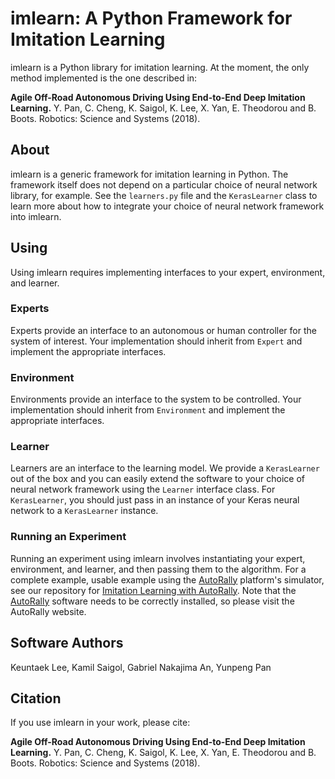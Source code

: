 # imlearn: A Python Framework for Imitation Learning

imlearn is a Python library for imitation learning.  At the moment, the only method implemented is the one described in:

**Agile Off-Road Autonomous Driving Using End-to-End Deep Imitation Learning.** Y. Pan, C. Cheng, K. Saigol, K. Lee,  X. Yan, E. Theodorou and B. Boots.  Robotics: Science and Systems (2018).

## About

imlearn is a generic framework for imitation learning in Python.  The framework itself does not depend on a particular choice of neural network library, for example.  See the `learners.py` file and the `KerasLearner` class to learn more about how to integrate your choice of neural network framework into imlearn.

## Using

Using imlearn requires implementing interfaces to your expert, environment, and learner.

### Experts
Experts provide an interface to an autonomous or human controller for the system of interest.  Your implementation should inherit from `Expert` and implement the appropriate interfaces.

### Environment
Environments provide an interface to the system to be controlled.  Your implementation should inherit from `Environment` and implement the appropriate interfaces.

### Learner
Learners are an interface to the learning model.  We provide a `KerasLearner` out of the box and you can easily extend the software to your choice of neural network framework using the `Learner` interface class.  For `KerasLearner`, you should just pass in an instance of your Keras neural network to a `KerasLearner` instance.

### Running an Experiment
Running an experiment using imlearn involves instantiating your expert, environment, and learner, and then passing them to the algorithm.  For a complete example, usable example using the [AutoRally](https://autorally.github.io/) platform's simulator, see our repository for [Imitation Learning with AutoRally](https://github.com/ACDSlab/imitation_learning_autorally).  Note that the [AutoRally](https://autorally.github.io/) software needs to be correctly installed, so please visit the AutoRally website.

## Software Authors
Keuntaek Lee, Kamil Saigol, Gabriel Nakajima An, Yunpeng Pan

## Citation
If you use imlearn in your work, please cite:

**Agile Off-Road Autonomous Driving Using End-to-End Deep Imitation Learning.** Y. Pan, C. Cheng, K. Saigol, K. Lee,  X. Yan, E. Theodorou and B. Boots.  Robotics: Science and Systems (2018).
